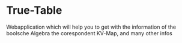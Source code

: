 # True-Table
Webapplication which will help you to get with the information of the boolsche Algebra the corespondent KV-Map, and many other infos
